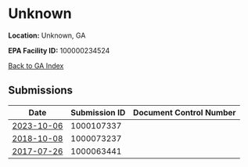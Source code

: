 # Unknown

**Location:** Unknown, GA

**EPA Facility ID:** 100000234524

[Back to GA Index](../../index.md)

## Submissions

| Date | Submission ID | Document Control Number |
|------|--------------|-------------------------|
| [2023-10-06](submissions/1000107337.md) | 1000107337 |  |
| [2018-10-08](submissions/1000073237.md) | 1000073237 |  |
| [2017-07-26](submissions/1000063441.md) | 1000063441 |  |

